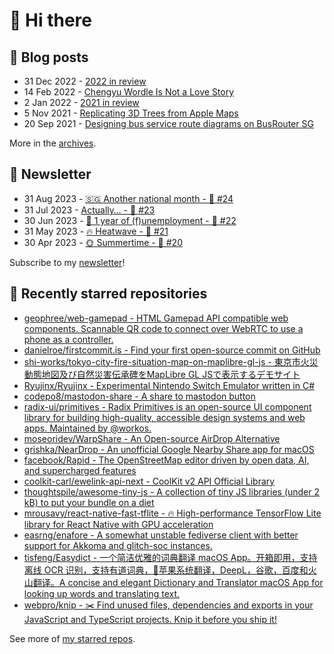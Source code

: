 # 👋 Hi there

## 📝 Blog posts

<!-- feed start -->
- 31 Dec 2022 - [2022 in review](https://cheeaun.com/blog/2022/12/2022-in-review/)
- 14 Feb 2022 - [Chengyu Wordle Is Not a Love Story](https://cheeaun.com/blog/2022/02/chengyu-wordle-is-not-a-love-story/)
- 2 Jan 2022 - [2021 in review](https://cheeaun.com/blog/2022/01/2021-in-review/)
- 5 Nov 2021 - [Replicating 3D Trees from Apple Maps](https://cheeaun.com/blog/2021/11/replicating-3d-trees-apple-maps/)
- 20 Sep 2021 - [Designing bus service route diagrams on BusRouter SG](https://cheeaun.com/blog/2021/09/bus-service-route-diagrams-busrouter-sg/)
<!-- feed end -->

More in the [archives](https://cheeaun.com/blog/archives/).

## 📰 Newsletter

<!-- newsletter start -->
- 31 Aug 2023 - [🇸🇬 Another national month - 🥫 #24](https://cheeaun.substack.com/p/another-national-month-24)
- 31 Jul 2023 - [Actually… - 🥫 #23](https://cheeaun.substack.com/p/actually-23)
- 30 Jun 2023 - [🎂 1 year of (f)unemployment - 🥫 #22](https://cheeaun.substack.com/p/1-year-of-funemployment-22)
- 31 May 2023 - [🔥 Heatwave - 🥫 #21](https://cheeaun.substack.com/p/heatwave-21)
- 30 Apr 2023 - [🌞 Summertime - 🥫 #20](https://cheeaun.substack.com/p/summertime-20)
<!-- newsletter end -->

Subscribe to my [newsletter](https://cheeaun.substack.com/)!

## 🌟 Recently starred repositories

<!-- starred repos start -->
- [geophree/web-gamepad - HTML Gamepad API compatible web components. Scannable QR code to connect over WebRTC to use a phone as a controller.](https://github.com/geophree/web-gamepad)
- [danielroe/firstcommit.is - Find your first open-source commit on GitHub](https://github.com/danielroe/firstcommit.is)
- [shi-works/tokyo-city-fire-situation-map-on-maplibre-gl-js - 東京市火災動態地図及び自然災害伝承碑をMapLibre GL JSで表示するデモサイト](https://github.com/shi-works/tokyo-city-fire-situation-map-on-maplibre-gl-js)
- [Ryujinx/Ryujinx - Experimental Nintendo Switch Emulator written in C#](https://github.com/Ryujinx/Ryujinx)
- [codepo8/mastodon-share - A share to mastodon button](https://github.com/codepo8/mastodon-share)
- [radix-ui/primitives - Radix Primitives is an open-source UI component library for building high-quality, accessible design systems and web apps. Maintained by @workos.](https://github.com/radix-ui/primitives)
- [moseoridev/WarpShare - An Open-source AirDrop Alternative](https://github.com/moseoridev/WarpShare)
- [grishka/NearDrop - An unofficial Google Nearby Share app for macOS](https://github.com/grishka/NearDrop)
- [facebook/Rapid - The OpenStreetMap editor driven by open data, AI, and supercharged features](https://github.com/facebook/Rapid)
- [coolkit-carl/ewelink-api-next - CoolKit v2 API Official Library](https://github.com/coolkit-carl/ewelink-api-next)
- [thoughtspile/awesome-tiny-js - A collection of tiny JS libraries (under 2 kB) to put your bundle on a diet](https://github.com/thoughtspile/awesome-tiny-js)
- [mrousavy/react-native-fast-tflite - 🔥 High-performance TensorFlow Lite library for React Native with GPU acceleration](https://github.com/mrousavy/react-native-fast-tflite)
- [easrng/enafore - A somewhat unstable fediverse client with better support for Akkoma and glitch-soc instances.](https://github.com/easrng/enafore)
- [tisfeng/Easydict - 一个简洁优雅的词典翻译 macOS App。开箱即用，支持离线 OCR 识别，支持有道词典，🍎苹果系统翻译，DeepL，谷歌，百度和火山翻译。A concise and elegant Dictionary and Translator macOS App for looking up words and translating text. ](https://github.com/tisfeng/Easydict)
- [webpro/knip - ✂️  Find unused files, dependencies and exports in your JavaScript and TypeScript projects. Knip it before you ship it!](https://github.com/webpro/knip)
<!-- starred repos end -->

See more of [my starred repos](https://github.com/stars/cheeaun/).

